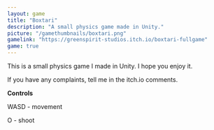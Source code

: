 ```yaml
---
layout: game
title: "Boxtari"
description: "A small physics game made in Unity."
picture: "/gamethumbnails/boxtari.png"
gamelink: "https://greenspirit-studios.itch.io/boxtari-fullgame"
game: true
---
```


This is a small physics game I made in Unity. I hope you enjoy it.

If you have any complaints, tell me in the itch.io comments.

**Controls**

WASD - movement

O - shoot